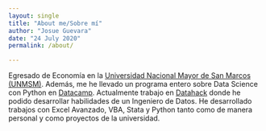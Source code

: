 ```yaml
---
layout: single
title: "About me/Sobre mí"
author: "Josue Guevara"
date: "24 July 2020"
permalink: /about/

---
```


Egresado de Economía en la [Universidad Nacional Mayor de San Marcos (UNMSM)](https://es.wikipedia.org/wiki/Universidad_Nacional_Mayor_de_San_Marcos). Además, me he llevado un programa entero sobre Data Science con Python en [Datacamp](https://www.datacamp.com/). Actualmente trabajo en [Datahack](https://datahack.la) donde he podido desarrollar habilidades de un Ingeniero de Datos. He desarrollado trabajos con Excel Avanzado, VBA, Stata y Python tanto como de manera personal y como proyectos de la universidad.
